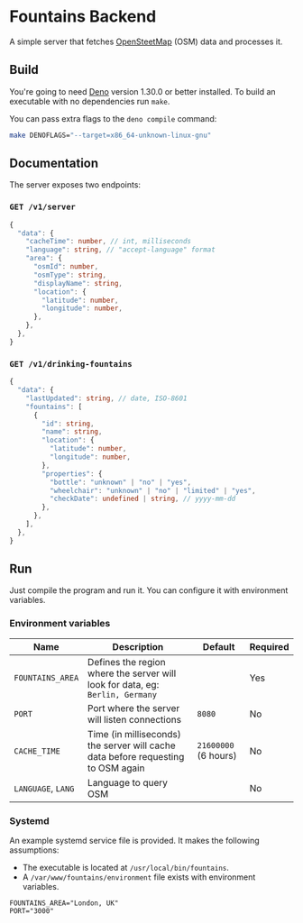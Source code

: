 # Fountains Backend

A simple server that fetches [OpenSteetMap][osm] (OSM) data and processes it.

## Build

You're going to need [Deno][deno] version 1.30.0 or better installed. To build
an executable with no dependencies run `make`.

You can pass extra flags to the `deno compile` command:

```sh
make DENOFLAGS="--target=x86_64-unknown-linux-gnu"
```

## Documentation

The server exposes two endpoints:

### `GET /v1/server`

```ts
{
  "data": {
    "cacheTime": number, // int, milliseconds
    "language": string, // "accept-language" format
    "area": {
      "osmId": number,
      "osmType": string,
      "displayName": string,
      "location": {
        "latitude": number,
        "longitude": number,
      },
    },
  },
}
```

### `GET /v1/drinking-fountains`

```ts
{
  "data": {
    "lastUpdated": string, // date, ISO-8601
    "fountains": [
      {
        "id": string,
        "name": string,
        "location": {
          "latitude": number,
          "longitude": number,
        },
        "properties": {
          "bottle": "unknown" | "no" | "yes",
          "wheelchair": "unknown" | "no" | "limited" | "yes",
          "checkDate": undefined | string, // yyyy-mm-dd
        },
      },
    ],
  },
}
```

## Run

Just compile the program and run it. You can configure it with environment
variables.

### Environment variables

| Name               | Description                                                                      | Default              | Required |
| ------------------ | -------------------------------------------------------------------------------- | -------------------- | -------- |
| `FOUNTAINS_AREA`   | Defines the region where the server will look for data, eg: `Berlin, Germany`    |                      | Yes      |
| `PORT`             | Port where the server will listen connections                                    | `8080`               | No       |
| `CACHE_TIME`       | Time (in milliseconds) the server will cache data before requesting to OSM again | `21600000` (6 hours) | No       |
| `LANGUAGE`, `LANG` | Language to query OSM                                                            |                      | No       |

### Systemd

An example systemd service file is provided. It makes the following assumptions:

- The executable is located at `/usr/local/bin/fountains`.
- A `/var/www/fountains/environment` file exists with environment variables.

```
FOUNTAINS_AREA="London, UK"
PORT="3000"
```

[osm]: https://www.openstreetmap.org/
[deno]: https://deno.land/
